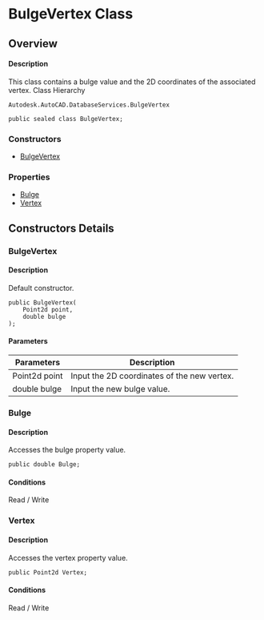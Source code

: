 # BulgeVertex Class

## Overview

#### Description
This class contains a bulge value and the 2D coordinates of the associated vertex.
Class Hierarchy
```text
Autodesk.AutoCAD.DatabaseServices.BulgeVertex
```

```text
public sealed class BulgeVertex;
```

### Constructors

- [BulgeVertex](#bulgevertex)

### Properties

- [Bulge](#bulge)
- [Vertex](#vertex)


## Constructors Details

### BulgeVertex

#### Description
Default constructor.
```text
public BulgeVertex(
    Point2d point, 
    double bulge
);
```

#### Parameters
| Parameters | Description |
| --- | --- |
| Point2d point | Input the 2D coordinates of the new vertex. |
| double bulge | Input the new bulge value. |

### Bulge

#### Description
Accesses the bulge property value.
```text
public double Bulge;
```

#### Conditions
Read / Write
### Vertex

#### Description
Accesses the vertex property value.
```text
public Point2d Vertex;
```

#### Conditions
Read / Write
